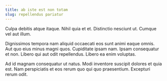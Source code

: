 ```yaml
---
title: ab iste est non totam
slug: repellendus pariatur
---
```


Culpa debitis atque itaque. Nihil quia et et. Distinctio nesciunt ut. Cumque vel aut illum.

Dignissimos tempora nam aliquid occaecati eos sunt animi eaque omnis. Aut quo eius minus magni quos. Cupiditate ipsam nam. Ipsam consequatur et non. Libero qui aut odit repellendus. Libero ea enim voluptas.

Ad id magnam consequatur ut natus. Modi inventore suscipit dolores et quia est. Nam perspiciatis et eos rerum quo qui quo praesentium. Excepturi rerum odit.
